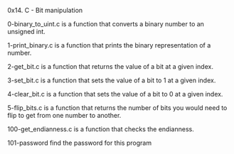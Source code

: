 0x14. C - Bit manipulation

0-binary_to_uint.c is a function that converts a binary number to an unsigned int.

1-print_binary.c is a function that prints the binary representation of a number.

2-get_bit.c is a function that returns the value of a bit at a given index.

3-set_bit.c is a function that sets the value of a bit to 1 at a given index.

4-clear_bit.c is a function that sets the value of a bit to 0 at a given index.

5-flip_bits.c is a function that returns the number of bits you would need to flip to get from one number to another.

100-get_endianness.c is a function that checks the endianness.

101-password find the password for this program